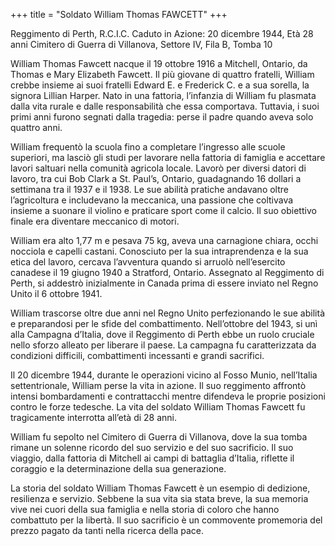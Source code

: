 +++
title = "Soldato William Thomas FAWCETT"
+++

Reggimento di Perth, R.C.I.C.
Caduto in Azione: 20 dicembre 1944, Età 28 anni
Cimitero di Guerra di Villanova, Settore IV, Fila B, Tomba 10

William Thomas Fawcett nacque il 19 ottobre 1916 a Mitchell, Ontario, da Thomas e Mary Elizabeth Fawcett. Il più giovane di quattro fratelli, William crebbe insieme ai suoi fratelli Edward E. e Frederick C. e a sua sorella, la signora Lillian Harper. Nato in una fattoria, l’infanzia di William fu plasmata dalla vita rurale e dalle responsabilità che essa comportava. Tuttavia, i suoi primi anni furono segnati dalla tragedia: perse il padre quando aveva solo quattro anni.

William frequentò la scuola fino a completare l’ingresso alle scuole superiori, ma lasciò gli studi per lavorare nella fattoria di famiglia e accettare lavori saltuari nella comunità agricola locale. Lavorò per diversi datori di lavoro, tra cui Bob Clark a St. Paul’s, Ontario, guadagnando 16 dollari a settimana tra il 1937 e il 1938.
Le sue abilità pratiche andavano oltre l’agricoltura e includevano la meccanica, una passione che coltivava insieme a suonare il violino e praticare sport come il calcio. Il suo obiettivo finale era diventare meccanico di motori.

William era alto 1,77 m e pesava 75 kg, aveva una carnagione chiara, occhi nocciola e capelli castani. Conosciuto per la sua intraprendenza e la sua etica del lavoro, cercava l’avventura quando si arruolò nell’esercito canadese il 19 giugno 1940 a Stratford, Ontario. Assegnato al Reggimento di Perth, si addestrò inizialmente in Canada prima di essere inviato nel Regno Unito il 6 ottobre 1941.

William trascorse oltre due anni nel Regno Unito perfezionando le sue abilità e preparandosi per le sfide del combattimento. 
Nell’ottobre del 1943, si unì alla Campagna d’Italia, dove il Reggimento di Perth ebbe un ruolo cruciale nello sforzo alleato per liberare il paese. La campagna fu caratterizzata da condizioni difficili, combattimenti incessanti e grandi sacrifici.

Il 20 dicembre 1944, durante le operazioni vicino al Fosso Munio, nell’Italia settentrionale, William perse la vita in azione. Il suo reggimento affrontò intensi bombardamenti e contrattacchi mentre difendeva le proprie posizioni contro le forze tedesche.
La vita del soldato William Thomas Fawcett fu tragicamente interrotta all’età di 28 anni.

William fu sepolto nel Cimitero di Guerra di Villanova, dove la sua tomba rimane un solenne ricordo del suo servizio e del suo sacrificio. Il suo viaggio, dalla fattoria di Mitchell ai campi di battaglia d’Italia, riflette il coraggio e la determinazione della sua generazione.

La storia del soldato William Thomas Fawcett è un esempio di dedizione, resilienza e servizio. Sebbene la sua vita sia stata breve, la sua memoria vive nei cuori della sua famiglia e nella storia di coloro che hanno combattuto per la libertà.
Il suo sacrificio è un commovente promemoria del prezzo pagato da tanti nella ricerca della pace.
